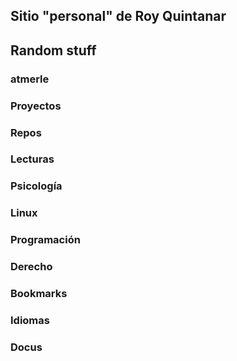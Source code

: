 ## Sitio "personal" de Roy Quintanar


## Random stuff

### atmerle
### Proyectos
### Repos
### Lecturas
### Psicología
### Linux
### Programación
### Derecho
### Bookmarks
### Idiomas
### Docus